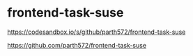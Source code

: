 # frontend-task-suse

<!-- Link -->
https://codesandbox.io/s/github/parth572/frontend-task-suse


<!-- git -->
https://github.com/parth572/frontend-task-suse
